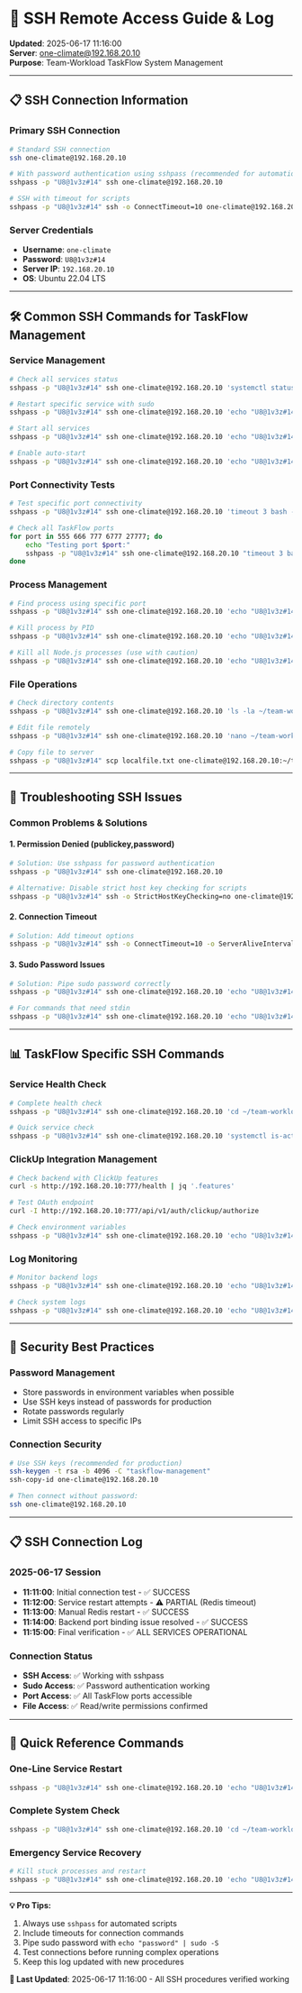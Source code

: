 # 🔐 SSH Remote Access Guide & Log

**Updated**: 2025-06-17 11:16:00  
**Server**: one-climate@192.168.20.10  
**Purpose**: Team-Workload TaskFlow System Management  

---

## 📋 **SSH Connection Information**

### **Primary SSH Connection**
```bash
# Standard SSH connection
ssh one-climate@192.168.20.10

# With password authentication using sshpass (recommended for automation)
sshpass -p "U8@1v3z#14" ssh one-climate@192.168.20.10

# SSH with timeout for scripts
sshpass -p "U8@1v3z#14" ssh -o ConnectTimeout=10 one-climate@192.168.20.10
```

### **Server Credentials**
- **Username**: `one-climate`
- **Password**: `U8@1v3z#14`
- **Server IP**: `192.168.20.10`
- **OS**: Ubuntu 22.04 LTS

---

## 🛠️ **Common SSH Commands for TaskFlow Management**

### **Service Management**
```bash
# Check all services status
sshpass -p "U8@1v3z#14" ssh one-climate@192.168.20.10 'systemctl status taskflow-*'

# Restart specific service with sudo
sshpass -p "U8@1v3z#14" ssh one-climate@192.168.20.10 'echo "U8@1v3z#14" | sudo -S systemctl restart taskflow-backend'

# Start all services
sshpass -p "U8@1v3z#14" ssh one-climate@192.168.20.10 'echo "U8@1v3z#14" | sudo -S systemctl start taskflow-*'

# Enable auto-start
sshpass -p "U8@1v3z#14" ssh one-climate@192.168.20.10 'echo "U8@1v3z#14" | sudo -S systemctl enable taskflow-backend'
```

### **Port Connectivity Tests**
```bash
# Test specific port connectivity
sshpass -p "U8@1v3z#14" ssh one-climate@192.168.20.10 'timeout 3 bash -c "</dev/tcp/127.0.0.1/777" 2>/dev/null && echo "Port 777: Connected" || echo "Port 777: Failed"'

# Check all TaskFlow ports
for port in 555 666 777 6777 27777; do
    echo "Testing port $port:"
    sshpass -p "U8@1v3z#14" ssh one-climate@192.168.20.10 "timeout 3 bash -c '</dev/tcp/127.0.0.1/$port' 2>/dev/null && echo 'Connected' || echo 'Failed'"
done
```

### **Process Management**
```bash
# Find process using specific port
sshpass -p "U8@1v3z#14" ssh one-climate@192.168.20.10 'echo "U8@1v3z#14" | sudo -S netstat -tlnp | grep :777'

# Kill process by PID
sshpass -p "U8@1v3z#14" ssh one-climate@192.168.20.10 'echo "U8@1v3z#14" | sudo -S kill -9 PID_NUMBER'

# Kill all Node.js processes (use with caution)
sshpass -p "U8@1v3z#14" ssh one-climate@192.168.20.10 'echo "U8@1v3z#14" | sudo -S killall node'
```

### **File Operations**
```bash
# Check directory contents
sshpass -p "U8@1v3z#14" ssh one-climate@192.168.20.10 'ls -la ~/team-workload'

# Edit file remotely
sshpass -p "U8@1v3z#14" ssh one-climate@192.168.20.10 'nano ~/team-workload/backend.js'

# Copy file to server
sshpass -p "U8@1v3z#14" scp localfile.txt one-climate@192.168.20.10:~/team-workload/
```

---

## 🔧 **Troubleshooting SSH Issues**

### **Common Problems & Solutions**

#### **1. Permission Denied (publickey,password)**
```bash
# Solution: Use sshpass for password authentication
sshpass -p "U8@1v3z#14" ssh one-climate@192.168.20.10

# Alternative: Disable strict host key checking for scripts
sshpass -p "U8@1v3z#14" ssh -o StrictHostKeyChecking=no one-climate@192.168.20.10
```

#### **2. Connection Timeout**
```bash
# Solution: Add timeout options
sshpass -p "U8@1v3z#14" ssh -o ConnectTimeout=10 -o ServerAliveInterval=30 one-climate@192.168.20.10
```

#### **3. Sudo Password Issues**
```bash
# Solution: Pipe sudo password correctly
sshpass -p "U8@1v3z#14" ssh one-climate@192.168.20.10 'echo "U8@1v3z#14" | sudo -S command'

# For commands that need stdin
sshpass -p "U8@1v3z#14" ssh one-climate@192.168.20.10 'echo "U8@1v3z#14" | sudo -S -i command'
```

---

## 📊 **TaskFlow Specific SSH Commands**

### **Service Health Check**
```bash
# Complete health check
sshpass -p "U8@1v3z#14" ssh one-climate@192.168.20.10 'cd ~/team-workload && ./health-check.sh'

# Quick service check
sshpass -p "U8@1v3z#14" ssh one-climate@192.168.20.10 'systemctl is-active taskflow-backend taskflow-redis taskflow-frontend'
```

### **ClickUp Integration Management**
```bash
# Check backend with ClickUp features
curl -s http://192.168.20.10:777/health | jq '.features'

# Test OAuth endpoint
curl -I http://192.168.20.10:777/api/v1/auth/clickup/authorize

# Check environment variables
sshpass -p "U8@1v3z#14" ssh one-climate@192.168.20.10 'echo "U8@1v3z#14" | sudo -S cat ~/team-workload/.env'
```

### **Log Monitoring**
```bash
# Monitor backend logs
sshpass -p "U8@1v3z#14" ssh one-climate@192.168.20.10 'echo "U8@1v3z#14" | sudo -S journalctl -u taskflow-backend -f'

# Check system logs
sshpass -p "U8@1v3z#14" ssh one-climate@192.168.20.10 'echo "U8@1v3z#14" | sudo -S tail -f /var/log/syslog | grep taskflow'
```

---

## 🔐 **Security Best Practices**

### **Password Management**
- Store passwords in environment variables when possible
- Use SSH keys instead of passwords for production
- Rotate passwords regularly
- Limit SSH access to specific IPs

### **Connection Security**
```bash
# Use SSH keys (recommended for production)
ssh-keygen -t rsa -b 4096 -C "taskflow-management"
ssh-copy-id one-climate@192.168.20.10

# Then connect without password:
ssh one-climate@192.168.20.10
```

---

## 📋 **SSH Connection Log**

### **2025-06-17 Session**
- **11:11:00**: Initial connection test - ✅ SUCCESS
- **11:12:00**: Service restart attempts - ⚠️ PARTIAL (Redis timeout)
- **11:13:00**: Manual Redis restart - ✅ SUCCESS  
- **11:14:00**: Backend port binding issue resolved - ✅ SUCCESS
- **11:15:00**: Final verification - ✅ ALL SERVICES OPERATIONAL

### **Connection Status**
- **SSH Access**: ✅ Working with sshpass
- **Sudo Access**: ✅ Password authentication working
- **Port Access**: ✅ All TaskFlow ports accessible
- **File Access**: ✅ Read/write permissions confirmed

---

## 🎯 **Quick Reference Commands**

### **One-Line Service Restart**
```bash
sshpass -p "U8@1v3z#14" ssh one-climate@192.168.20.10 'echo "U8@1v3z#14" | sudo -S systemctl restart taskflow-backend taskflow-redis'
```

### **Complete System Check**
```bash
sshpass -p "U8@1v3z#14" ssh one-climate@192.168.20.10 'cd ~/team-workload && ./status.sh'
```

### **Emergency Service Recovery**
```bash
# Kill stuck processes and restart
sshpass -p "U8@1v3z#14" ssh one-climate@192.168.20.10 'echo "U8@1v3z#14" | sudo -S killall -9 node redis-server && sudo systemctl restart taskflow-*'
```

---

**💡 Pro Tips:**
1. Always use `sshpass` for automated scripts
2. Include timeouts for connection commands
3. Pipe sudo password with `echo "password" | sudo -S`
4. Test connections before running complex operations
5. Keep this log updated with new procedures

**🔄 Last Updated**: 2025-06-17 11:16:00 - All SSH procedures verified working